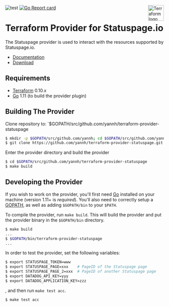 ![test](https://github.com/yannh/terraform-provider-statuspage/workflows/test/badge.svg) [![Go Report card](https://goreportcard.com/badge/github.com/yannh/terraform-provider-statuspage)](https://goreportcard.com/report/github.com/yannh/terraform-provider-statuspage)
<a href="https://terraform.io">
    <img src="https://cdn.rawgit.com/hashicorp/terraform-website/master/content/source/assets/images/logo-hashicorp.svg" alt="Terraform logo" title="Terraform" align="right" height="50" />
</a>

# Terraform Provider for Statuspage.io

The Statuspage provider is used to interact with the resources supported by Statuspage.io.

 * [Documentation](https://registry.terraform.io/providers/yannh/statuspage/latest/docs)
 * [Download](https://github.com/yannh/terraform-provider-statuspage/releases)


## Requirements

- [Terraform](https://www.terraform.io/downloads.html) 0.10.x
- [Go](https://golang.org/doc/install) 1.11 (to build the provider plugin)


## Building The Provider

Clone repository to: `$GOPATH/src/github.com/yannh/terraform-provider-statuspage

```sh
$ mkdir -p $GOPATH/src/github.com/yannh; cd $GOPATH/src/github.com/yannh
$ git clone https://github.com/yannh/terraform-provider-statuspage.git
```

Enter the provider directory and build the provider

```sh
$ cd $GOPATH/src/github.com/yannh/terraform-provider-statuspage
$ make build
```


## Developing the Provider

If you wish to work on the provider, you'll first need [Go](http://www.golang.org) installed on your machine (version 1.11+ is *required*). You'll also need to correctly setup a [GOPATH](http://golang.org/doc/code.html#GOPATH), as well as adding `$GOPATH/bin` to your `$PATH`.

To compile the provider, run `make build`. This will build the provider and put the provider binary in the `$GOPATH/bin` directory.

```sh
$ make build
...
$ $GOPATH/bin/terraform-provider-statuspage
...
```

In order to test the provider, set the following variables:

```sh
$ export STATUSPAGE_TOKEN=www
$ export STATUSPAGE_PAGE=xxx    # PageID of the Statuspage page
$ export STATUSPAGE_PAGE_2=xxx  # PageID of another Statuspage page
$ export DATADOG_API_KEY=yyy
$ export DATADOG_APPLICATION_KEY=zzz
```

, and then run `make test acc`.

```sh
$ make test acc
```
